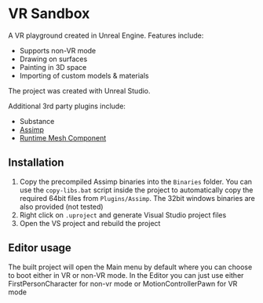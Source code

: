 # VR Sandbox
A VR playground created in Unreal Engine. 
Features include: 
 - Supports non-VR mode
 - Drawing on surfaces
 - Painting in 3D space
 - Importing of custom models & materials
 
The project was created with Unreal Studio.

Additional 3rd party plugins include:
 - Substance
 - [Assimp](https://github.com/assimp/assimp) 
 - [Runtime Mesh Component](https://github.com/Koderz/RuntimeMeshComponent)

## Installation
1. Copy the precompiled Assimp binaries into the `Binaries` folder. You can use the `copy-libs.bat` script inside the project to automatically copy the required 64bit files from `Plugins/Assimp`.  The 32bit windows binaries are also provided (not tested)
2. Right click on `.uproject` and generate Visual Studio project files
3. Open the VS project and rebuild the project

## Editor usage
The built project will open the Main menu by default where you can choose to boot either in VR or non-VR mode. In the Editor you can just use either FirstPersonCharacter for non-vr mode or MotionControllerPawn for VR mode
